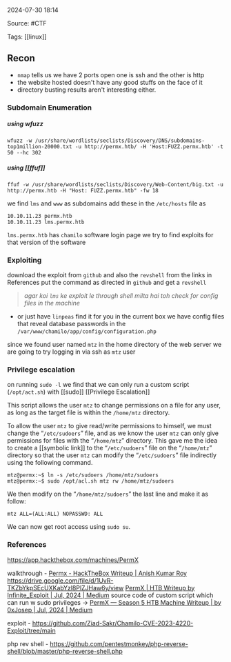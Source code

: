 
2024-07-30 18:14

Source: #CTF 

Tags: [[linux]]
## Recon

- `nmap` tells us we have 2 ports open one is ssh and the other is http 
- the website hosted doesn't have any good stuffs on the face of it
- directory busting results aren't interesting either.
### Subdomain Enumeration

##### using wfuzz 
```shell
wfuzz -w /usr/share/wordlists/seclists/Discovery/DNS/subdomains-top1million-20000.txt -u http://permx.htb/ -H 'Host:FUZZ.permx.htb' -t 50 --hc 302
```
##### using [[ffuf]]
```shell
ffuf -w /usr/share/wordlists/seclists/Discovery/Web-Content/big.txt -u http://permx.htb -H "Host: FUZZ.permx.htb" -fw 18
```

we find `lms` and `www` as subdomains 
add these in the `/etc/hosts` file as 

```
10.10.11.23 permx.htb
10.10.11.23 lms.permx.htb
```

`lms.permx.htb` has `chamilo` software login page 
we try to find exploits for that version of the software 
### Exploiting

download the exploit from `github` and also the `revshell` from the links in References 
put the command as directed in `github` and get a `revshell`

> *agar koi `lms` ke exploit le through shell milta hai toh check for config files in the machine* 

- or just have `linpeas` find it for you 
in the current box we have config files that reveal database passwords in the `/var/www/chamilo/app/config/configuration.php` 

since we found user named `mtz` in the home directory of the web server we are going to try logging in via ssh as `mtz` user 
### Privilege escalation 

on running `sudo -l` we find that we can only run a custom script (`/opt/act.sh`) with [[sudo]] [[Privilege Escalation]]

This script allows the user `mtz` to change permissions on a file for any user, as long as the target file is within the `/home/mtz` directory.

To allow the user `mtz` to give read/write permissions to himself, we must change the “`/etc/sudoers`” file, and as we know the user `mtz` can only give permissions for files with the “`/home/mtz`” directory. This gave me the idea to create a [[symbolic link]] to the “`/etc/sudoers`” file on the “`/home/mtz`” directory so that the user `mtz` can modify the “`/etc/sudoers`” file indirectly using the following command.

```shell
mtz@permx:~$ ln -s /etc/sudoers /home/mtz/sudoers  
mtz@permx:~$ sudo /opt/acl.sh mtz rw /home/mtz/sudoers
```

We then modify on the “`/home/mtz/sudoers`” the last line and make it as follow:

```
mtz ALL=(ALL:ALL) NOPASSWD: ALL
```

We can now get root access using `sudo su`.
### References
https://app.hackthebox.com/machines/PermX

walkthrough - 
[Permx - HackTheBox Writeup | Anish Kumar Roy](https://anishkumarroy.github.io/posts/permx-htb/)
https://drive.google.com/file/d/1UvR-TKZbYkpSEcUXKabYzl8PlZJHaw6y/view
[PermX | HTB Writeup by Infinite_Exploit | Jul, 2024 | Medium](https://medium.com/@Infinite_Exploit/permx-htb-writeup-season-5-136bfcb54ac2)
source code of custom script which can run w sudo privileges ->  [PermX — Season 5 HTB Machine Writeup | by 0xJosep | Jul, 2024 | Medium](https://0xjosep.medium.com/permx-season-5-htb-machine-writeup-cf6e160e754a) 

exploit - https://github.com/Ziad-Sakr/Chamilo-CVE-2023-4220-Exploit/tree/main

php rev shell - https://github.com/pentestmonkey/php-reverse-shell/blob/master/php-reverse-shell.php
